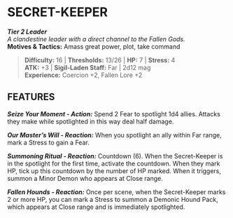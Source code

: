 ﻿# SECRET-KEEPER

***Tier 2 Leader***  
*A clandestine leader with a direct channel to the Fallen Gods.*  
**Motives & Tactics:** Amass great power, plot, take command

> **Difficulty:** 16 | **Thresholds:** 13/26 | **HP:** 7 | **Stress:** 4  
> **ATK:** +3 | **Sigil-Laden Staff:** Far | 2d12 mag  
> **Experience:** Coercion +2, Fallen Lore +2

## FEATURES

***Seize Your Moment - Action:*** Spend 2 Fear to spotlight 1d4 allies. Attacks they make while spotlighted in this way deal half damage.

***Our Master’s Will - Reaction:*** When you spotlight an ally within Far range, mark a Stress to gain a Fear.

***Summoning Ritual - Reaction:*** Countdown (6). When the Secret-Keeper is in the spotlight for the first time, activate the countdown. When they mark HP, tick up this countdown by the number of HP marked. When it triggers, summon a Minor Demon who appears at Close range.

***Fallen Hounds - Reaction:*** Once per scene, when the Secret-Keeper marks 2 or more HP, you can mark a Stress to summon a Demonic Hound Pack, which appears at Close range and is immediately spotlighted.
